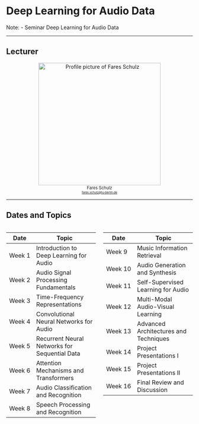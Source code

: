 # Deep Learning for Audio Data

Note:
    - Seminar Deep Learning for Audio Data

---

## Lecturer

<figure style="text-align: center;">
    <img src="assets/images/profile_picture.jpg" alt="Profile picture of Fares Schulz" style="width: 330px; height: 330px;">
    <figcaption style="font-size: 0.8em;">
        Fares Schulz
        <br>
        <a href="mailto:fares.schulz@tu-berlin.de" style="font-size: 0.7em;">fares.schulz@tu-berlin.de</a>
    </figcaption>
</figure>

---

## Dates and Topics

<div style="display: flex; flex-wrap: wrap; gap: 20px; font-size: 0.5em;">

<div style="flex: 1; min-width: 40%;">

| Date | Topic |
|------|-------|
| Week&nbsp;1 | Introduction to Deep Learning for Audio |
| Week&nbsp;2 | Audio Signal Processing Fundamentals |
| Week&nbsp;3 | Time-Frequency Representations |
| Week&nbsp;4 | Convolutional Neural Networks for Audio |
| Week&nbsp;5 | Recurrent Neural Networks for Sequential Data |
| Week&nbsp;6 | Attention Mechanisms and Transformers |
| Week&nbsp;7 | Audio Classification and Recognition |
| Week&nbsp;8 | Speech Processing and Recognition |

</div>

<div style="flex: 1; min-width: 40%;">

| Date | Topic |
|------|-------|
| Week&nbsp;9 | Music Information Retrieval |
| Week&nbsp;10 | Audio Generation and Synthesis |
| Week&nbsp;11 | Self-Supervised Learning for Audio |
| Week&nbsp;12 | Multi-Modal Audio-Visual Learning |
| Week&nbsp;13 | Advanced Architectures and Techniques |
| Week&nbsp;14 | Project Presentations I |
| Week&nbsp;15 | Project Presentations II |
| Week&nbsp;16 | Final Review and Discussion |

</div>

</div>
